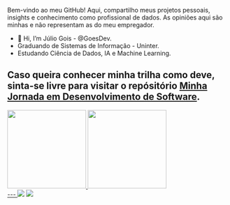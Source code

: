 Bem-vindo ao meu GitHub! Aqui, compartilho meus projetos pessoais, insights e conhecimento como profissional de dados. As opiniões aqui são minhas e não representam as do meu empregador.

- 👋 Hi, I’m Júlio Gois - @GoesDev.
- Graduando de Sistemas de Informação - Uninter.
- Estudando Ciência de Dados, IA e Machine Learning.

Caso queira conhecer minha trilha como deve, sinta-se livre para visitar o repósitório [Minha Jornada em Desenvolvimento de Software](https://github.com/GoesDev/minha-jornada-em-desenvolvimento-de-software).
---
<div>
<a href="https://github.com/GoesDev">
<img loading="lazy" height="180em" src="https://github-readme-stats.vercel.app/api/top-langs/?username=GoesDev&layout=compact&langs_count=7&theme=dracula"/>
<img loading="lazy" height="180em" src="https://github-readme-stats.vercel.app/api?username=GoesDev&show_icons=true&theme=dracula&include_all_commits=true&count_private=true"/>
</div>
---
<a href="https://www.linkedin.com/in/julio-gois" target="_blank"><img loading="lazy" src="https://img.shields.io/badge/-LinkedIn-%230077B5?style=for-the-badge&logo=linkedin&logoColor=white" target="_blank"></a> 
<a href = "mailto:jcgoes.dev@gmail.com"><img loading="lazy" src="https://img.shields.io/badge/Gmail-D14836?style=for-the-badge&logo=gmail&logoColor=white" target="_blank"></a>
